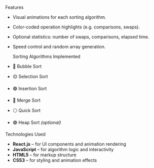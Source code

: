  Features

- Visual animations for each sorting algorithm.
- Color-coded operation highlights (e.g. comparisons, swaps).
- Optional statistics: number of swaps, comparisons, elapsed time.
- Speed control and random array generation.


  Sorting Algorithms Implemented

- 🔵 Bubble Sort  
- 🟡 Selection Sort  
- 🟢 Insertion Sort  
- 🔴 Merge Sort  
- ⚪ Quick Sort  
- 🟣 Heap Sort *(optional)*


Technologies Used

- **React.js** – for UI components and animation rendering
- **JavaScript** – for algorithm logic and interactivity
- **HTML5** – for markup structure
- **CSS3** – for styling and animation effects
